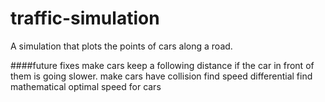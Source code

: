 # traffic-simulation
A simulation that plots the points of cars along a road.

####future fixes
make cars keep a following distance if the car in front of them is going slower.
make cars have collision
find speed differential
find mathematical optimal speed for cars

